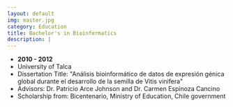 ```yaml
---
layout: default
img: master.jpg
category: Education
title: Bachelor's in Bioinformatics
description: |
---
```


* __2010 - 2012__
* University of Talca
* Dissertation Title: "Análisis bioinformático de datos de expresión génica global durante el desarrollo de la semilla de Vitis vinifera"
* Advisors: Dr. Patricio Arce Johnson and Dr. Carmen Espinoza Cancino
* Scholarship from: Bicentenario, Ministry of Education, Chile government

